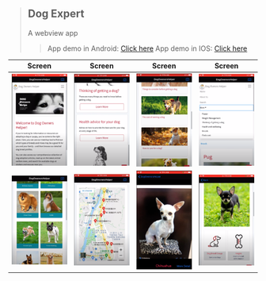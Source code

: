 >## Dog Expert
>A webview app
>>App demo in Android: [Click here](https://youtu.be/0FBv-5MTPHE)
>>App demo in IOS: [Click here](https://youtu.be/tmfWIYuL9X4)


| Screen | Screen | Screen | Screen |
| :------: | :-----------: | :-----------: | :-----------: |
| <img src="/DogExpert/Image/image065.png"/>  | <img src="/DogExpert/Image/image067.png"/>  | <img src="/DogExpert/Image/image069.png"/> | <img src="/DogExpert/Image/image071.png"/> | 
| <img src="/DogExpert/Image/image073.png"/>  | <img src="/DogExpert/Image/image075.png"/>  | <img src="/DogExpert/Image/image077.png"/> | <img src="/DogExpert/Image/image079.png"/> |

